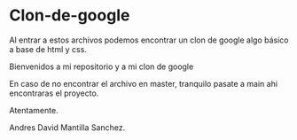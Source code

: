 # Clon-de-google

Al entrar a estos archivos podemos encontrar un clon de google algo básico a base de html y css.

Bienvenidos a mi repositorio y a mi clon de google

En caso de no encontrar el archivo en master, tranquilo pasate a main ahi encontraras el proyecto.

Atentamente. 

Andres David Mantilla Sanchez.

